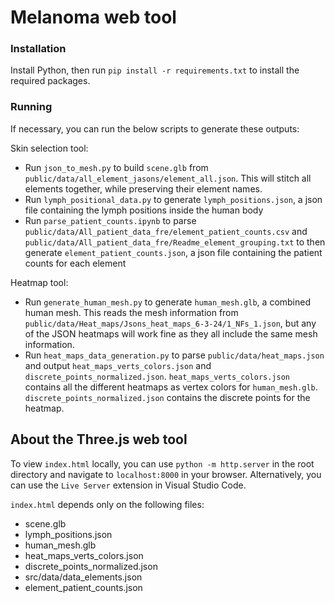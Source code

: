 # Melanoma web tool

### Installation

Install Python, then run `pip install -r requirements.txt` to install the required packages.

### Running

If necessary, you can run the below scripts to generate these outputs:

Skin selection tool:

- Run `json_to_mesh.py` to build `scene.glb` from `public/data/all_element_jasons/element_all.json`. This will stitch all elements together, while preserving their element names.
- Run `lymph_positional_data.py` to generate `lymph_positions.json`, a json file containing the lymph positions inside the human body
- Run `parse_patient_counts.ipynb` to parse `public/data/All_patient_data_fre/element_patient_counts.csv` and `public/data/All_patient_data_fre/Readme_element_grouping.txt` to then generate `element_patient_counts.json`, a json file containing the patient counts for each element

Heatmap tool:

- Run `generate_human_mesh.py` to generate `human_mesh.glb`, a combined human mesh. This reads the mesh information from `public/data/Heat_maps/Jsons_heat_maps_6-3-24/1_NFs_1.json`, but any of the JSON heatmaps will work fine as they all include the same mesh information.
- Run `heat_maps_data_generation.py` to parse `public/data/heat_maps.json` and output `heat_maps_verts_colors.json` and `discrete_points_normalized.json`. `heat_maps_verts_colors.json` contains all the different heatmaps as vertex colors for `human_mesh.glb`. `discrete_points_normalized.json` contains the discrete points for the heatmap.

## About the Three.js web tool

To view `index.html` locally, you can use `python -m http.server` in the root directory and navigate to `localhost:8000` in your browser. Alternatively, you can use the `Live Server` extension in Visual Studio Code.

`index.html` depends only on the following files:

- scene.glb
- lymph_positions.json
- human_mesh.glb
- heat_maps_verts_colors.json
- discrete_points_normalized.json
- src/data/data_elements.json
- element_patient_counts.json
